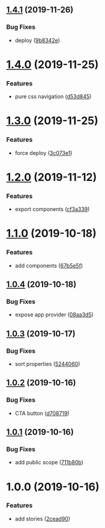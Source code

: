 ## [1.4.1](https://github.com/WeTrustPlatform/wetrust-ui/compare/v1.4.0...v1.4.1) (2019-11-26)


### Bug Fixes

* deploy ([9b8342e](https://github.com/WeTrustPlatform/wetrust-ui/commit/9b8342e))

# [1.4.0](https://github.com/WeTrustPlatform/wetrust-ui/compare/v1.3.0...v1.4.0) (2019-11-25)


### Features

* pure css navigation ([d53d845](https://github.com/WeTrustPlatform/wetrust-ui/commit/d53d845))

# [1.3.0](https://github.com/WeTrustPlatform/wetrust-ui/compare/v1.2.0...v1.3.0) (2019-11-25)


### Features

* force deploy ([3c073e1](https://github.com/WeTrustPlatform/wetrust-ui/commit/3c073e1))

# [1.2.0](https://github.com/WeTrustPlatform/wetrust-ui/compare/v1.1.0...v1.2.0) (2019-11-12)


### Features

* export components ([cf3a339](https://github.com/WeTrustPlatform/wetrust-ui/commit/cf3a339))

# [1.1.0](https://github.com/WeTrustPlatform/wetrust-ui/compare/v1.0.4...v1.1.0) (2019-10-18)


### Features

* add components ([67b5e5f](https://github.com/WeTrustPlatform/wetrust-ui/commit/67b5e5f))

## [1.0.4](https://github.com/WeTrustPlatform/wetrust-ui/compare/v1.0.3...v1.0.4) (2019-10-18)


### Bug Fixes

* expose app provider ([08aa3d5](https://github.com/WeTrustPlatform/wetrust-ui/commit/08aa3d5))

## [1.0.3](https://github.com/WeTrustPlatform/wetrust-ui/compare/v1.0.2...v1.0.3) (2019-10-17)


### Bug Fixes

* sort properties ([5244060](https://github.com/WeTrustPlatform/wetrust-ui/commit/5244060))

## [1.0.2](https://github.com/WeTrustPlatform/wetrust-ui/compare/v1.0.1...v1.0.2) (2019-10-16)


### Bug Fixes

* CTA button ([d708719](https://github.com/WeTrustPlatform/wetrust-ui/commit/d708719))

## [1.0.1](https://github.com/WeTrustPlatform/wetrust-ui/compare/v1.0.0...v1.0.1) (2019-10-16)


### Bug Fixes

* add public scope ([711b80b](https://github.com/WeTrustPlatform/wetrust-ui/commit/711b80b))

# 1.0.0 (2019-10-16)


### Features

* add stories ([2cead90](https://github.com/WeTrustPlatform/wetrust-ui/commit/2cead90))

